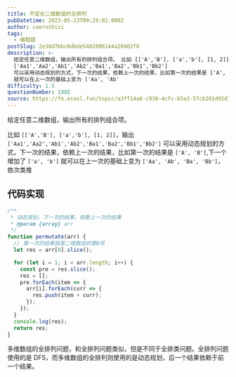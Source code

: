 ```yaml
---
title: 不定长二维数组的全排列
pubDatetime: 2023-05-23T09:29:02.000Z
author: caorushizi
tags:
  - 编程题
postSlug: 2e38d7bbc6dbde5482806144a20402f0
description: >-
  给定任意二维数组，输出所有的排列组合项。 比如 [['A','B'], ['a','b'], [1, 2]]，输出
  ['Aa1','Aa2','Ab1','Ab2','Ba1','Ba2','Bb1','Bb2']
  可以采用动态规划的方式，下一次的结果，依赖上一次的结果，比如第一次的结果是 ['A', 'B'],下一个增加了 ['a', 'b']
  就可以在上一次的基础上变为 ['Aa', 'Ab'
difficulty: 1.5
questionNumber: 1985
source: https://fe.ecool.fun/topic/a3ff14a6-c938-4cfc-b5a3-57cb201d92d7
---
```


给定任意二维数组，输出所有的排列组合项。

比如 `[['A','B'], ['a','b'], [1, 2]]`，输出 `['Aa1','Aa2','Ab1','Ab2','Ba1','Ba2','Bb1','Bb2']`
可以采用动态规划的方式，下一次的结果，依赖上一次的结果，比如第一次的结果是 `['A', 'B']`,下一个增加了 `['a', 'b']` 就可以在上一次的基础上变为 `['Aa', 'Ab', 'Ba', 'Bb']`，依次类推

## 代码实现

```javascript
/**
 * 动态规划，下一次的结果，依赖上一次的结果
 * @param {array} arr
 */
function permutate(arr) {
  // 第一次的结果就是二维数组的第0项
  let res = arr[0].slice();

  for (let i = 1; i < arr.length; i++) {
    const pre = res.slice();
    res = [];
    pre.forEach(item => {
      arr[i].forEach(curr => {
        res.push(item + curr);
      });
    });
  }
  console.log(res);
  return res;
}
```

多维数组的全排列问题，和全排列问题类似，但是不同于全排类问题。全排列问题使用的是 DFS，而多维数组的全排列则使用的是动态规划，后一个结果依赖于前一个结果。
